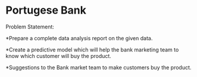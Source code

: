 # Portugese Bank

Problem Statement:

*Prepare a complete data analysis report on the given data.

*Create a predictive model which will help the bank marketing team to know
which customer will buy the product.

*Suggestions to the Bank market team to make customers buy the product.

